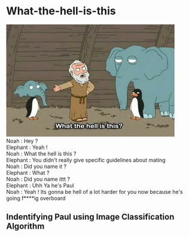 # What-the-hell-is-this


 <a href="https://www.youtube.com/watch?v=t_5XkPh3vXg"><img height="300" src="./extras/paul.jpg" width="450"></a>&nbsp;&nbsp; <br>
 Noah : Hey ? <br>
 Elephant : Yeah ! <br>
 Noah : What the hell is this ? <br>
 Elephant :  You didn't really give specific guidelines about mating <br>
 Noah : Did you name it ? <br>
 Elephant : What ? <br>
 Noah : Did you name ittt ? <br>
 Elephant : Uhh Ya he's Paul <br>
 Noah : Yeah ! Its gonna be hell of a lot harder for you now because he's going f****ig overboard <br>
 
## Indentifying Paul using Image Classification Algorithm <br>
